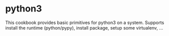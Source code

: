 # python3

This cookbook provides basic primitives for python3 on a system.
Supports install the runtime (python/pypy), install package, setup some virtualenv, ...
